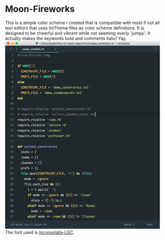 # Moon-Fireworks
This is a simple color scheme I created that is compatible with most if not all text editors that uses tmTheme files as color scheme definitions. It is designed to be cheerful and vibrant while not seeming overly 'jumpy'. It actually makes the keywords bold and comments italic! Yay.
![Demo Image](https://github.com/tzhouhc/Moon-Fireworks/blob/master/image.png)
The font used is [Inconsolata-LGC](https://github.com/DeLaGuardo/Inconsolata-LGC).
